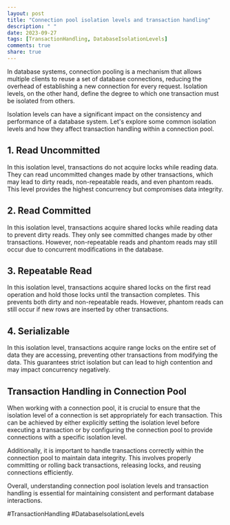 ```yaml
---
layout: post
title: "Connection pool isolation levels and transaction handling"
description: " "
date: 2023-09-27
tags: [TransactionHandling, DatabaseIsolationLevels]
comments: true
share: true
---
```


In database systems, connection pooling is a mechanism that allows multiple clients to reuse a set of database connections, reducing the overhead of establishing a new connection for every request. Isolation levels, on the other hand, define the degree to which one transaction must be isolated from others.

Isolation levels can have a significant impact on the consistency and performance of a database system. Let's explore some common isolation levels and how they affect transaction handling within a connection pool.

## 1. Read Uncommitted

In this isolation level, transactions do not acquire locks while reading data. They can read uncommitted changes made by other transactions, which may lead to dirty reads, non-repeatable reads, and even phantom reads. This level provides the highest concurrency but compromises data integrity.

## 2. Read Committed

In this isolation level, transactions acquire shared locks while reading data to prevent dirty reads. They only see committed changes made by other transactions. However, non-repeatable reads and phantom reads may still occur due to concurrent modifications in the database.

## 3. Repeatable Read

In this isolation level, transactions acquire shared locks on the first read operation and hold those locks until the transaction completes. This prevents both dirty and non-repeatable reads. However, phantom reads can still occur if new rows are inserted by other transactions.

## 4. Serializable

In this isolation level, transactions acquire range locks on the entire set of data they are accessing, preventing other transactions from modifying the data. This guarantees strict isolation but can lead to high contention and may impact concurrency negatively.

## Transaction Handling in Connection Pool

When working with a connection pool, it is crucial to ensure that the isolation level of a connection is set appropriately for each transaction. This can be achieved by either explicitly setting the isolation level before executing a transaction or by configuring the connection pool to provide connections with a specific isolation level.

Additionally, it is important to handle transactions correctly within the connection pool to maintain data integrity. This involves properly committing or rolling back transactions, releasing locks, and reusing connections efficiently.

Overall, understanding connection pool isolation levels and transaction handling is essential for maintaining consistent and performant database interactions.

#TransactionHandling #DatabaseIsolationLevels